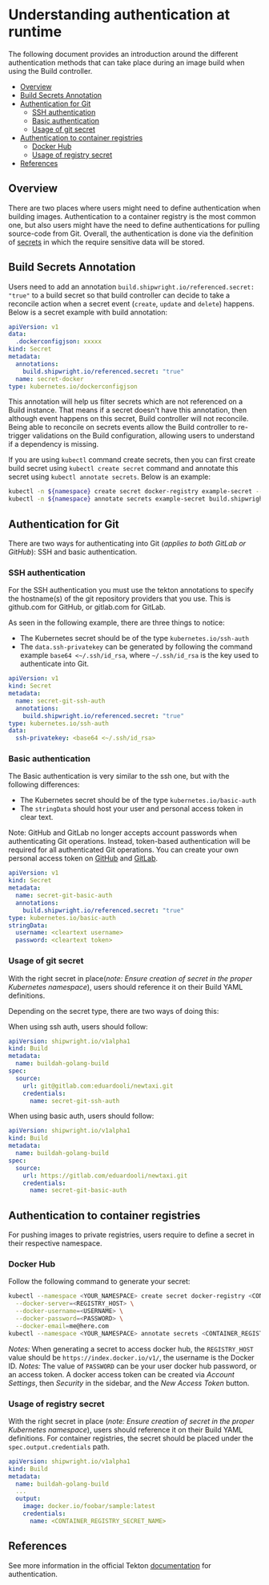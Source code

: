<!--
Copyright The Shipwright Contributors

SPDX-License-Identifier: Apache-2.0
-->

# Understanding authentication at runtime

The following document provides an introduction around the different authentication methods that can take place during an image build when using the Build controller.

  - [Overview](#overview)
  - [Build Secrets Annotation](#build-secrets-annotation)
  - [Authentication for Git](#authentication-for-git)
    - [SSH authentication](#ssh-authentication)
    - [Basic authentication](#basic-authentication)
    - [Usage of git secret](#usage-of-git-secret)
  - [Authentication to container registries](#authentication-to-container-registries)
    - [Docker Hub](#docker-hub)
    - [Usage of registry secret](#usage-of-registry-secret)
  - [References](#references)

## Overview

There are two places where users might need to define authentication when building images. Authentication to a container registry is the most common one, but also users might have the need to define authentications for pulling source-code from Git. Overall, the authentication is done via the definition of [secrets](https://kubernetes.io/docs/concepts/configuration/secret/) in which the require sensitive data will be stored.

## Build Secrets Annotation

Users need to add an annotation `build.shipwright.io/referenced.secret: "true"` to a build secret so that build controller can decide to take a reconcile action when a secret event (`create`, `update` and `delete`) happens. Below is a secret example with build annotation:

```yaml
apiVersion: v1
data:
  .dockerconfigjson: xxxxx
kind: Secret
metadata:
  annotations:
    build.shipwright.io/referenced.secret: "true"
  name: secret-docker
type: kubernetes.io/dockerconfigjson
```

This annotation will help us filter secrets which are not referenced on a Build instance. That means if a secret doesn't have this annotation, then although event happens on this secret, Build controller will not reconcile. Being able to reconcile on secrets events allow the Build controller to re-trigger validations on the Build configuration, allowing users to understand if a dependency is missing.

If you are using `kubectl` command create secrets, then you can first create build secret using `kubectl create secret` command and annotate this secret using `kubectl annotate secrets`. Below is an example:

```sh
kubectl -n ${namespace} create secret docker-registry example-secret --docker-server=${docker-server} --docker-username="${username}" --docker-password="${password}" --docker-email=me@here.com
kubectl -n ${namespace} annotate secrets example-secret build.shipwright.io/referenced.secret='true'
```

## Authentication for Git

There are two ways for authenticating into Git (_applies to both GitLab or GitHub_): SSH and basic authentication.

### SSH authentication

For the SSH authentication you must use the tekton annotations to specify the hostname(s) of the git repository providers that you use. This is github.com for GitHub, or gitlab.com for GitLab.

As seen in the following example, there are three things to notice:

- The Kubernetes secret should be of the type `kubernetes.io/ssh-auth`
- The `data.ssh-privatekey` can be generated by following the command example `base64 <~/.ssh/id_rsa`, where `~/.ssh/id_rsa` is the key used to authenticate into Git.

```yaml
apiVersion: v1
kind: Secret
metadata:
  name: secret-git-ssh-auth
  annotations:
    build.shipwright.io/referenced.secret: "true"
type: kubernetes.io/ssh-auth
data:
  ssh-privatekey: <base64 <~/.ssh/id_rsa>
```

### Basic authentication

The Basic authentication is very similar to the ssh one, but with the following differences:

- The Kubernetes secret should be of the type `kubernetes.io/basic-auth`
- The `stringData` should host your user and personal access token in clear text.

Note: GitHub and GitLab no longer accepts account passwords when authenticating Git operations.
Instead, token-based authentication will be required for all authenticated Git operations. You can create your own personal access token on [GitHub](https://docs.github.com/en/authentication/keeping-your-account-and-data-secure/creating-a-personal-access-token) and [GitLab](https://docs.gitlab.com/ee/user/profile/personal_access_tokens.html).

```yaml
apiVersion: v1
kind: Secret
metadata:
  name: secret-git-basic-auth
  annotations:
    build.shipwright.io/referenced.secret: "true"
type: kubernetes.io/basic-auth
stringData:
  username: <cleartext username>
  password: <cleartext token>
```

### Usage of git secret

With the right secret in place(_note: Ensure creation of secret in the proper Kubernetes namespace_), users should reference it on their Build YAML definitions.

Depending on the secret type, there are two ways of doing this:

When using ssh auth, users should follow:

```yaml
apiVersion: shipwright.io/v1alpha1
kind: Build
metadata:
  name: buildah-golang-build
spec:
  source:
    url: git@gitlab.com:eduardooli/newtaxi.git
    credentials:
      name: secret-git-ssh-auth
```

When using basic auth, users should follow:

```yaml
apiVersion: shipwright.io/v1alpha1
kind: Build
metadata:
  name: buildah-golang-build
spec:
  source:
    url: https://gitlab.com/eduardooli/newtaxi.git
    credentials:
      name: secret-git-basic-auth
```

## Authentication to container registries

For pushing images to private registries, users require to define a secret in their respective namespace.

### Docker Hub

Follow the following command to generate your secret:

```sh
kubectl --namespace <YOUR_NAMESPACE> create secret docker-registry <CONTAINER_REGISTRY_SECRET_NAME> \
  --docker-server=<REGISTRY_HOST> \
  --docker-username=<USERNAME> \
  --docker-password=<PASSWORD> \
  --docker-email=me@here.com
kubectl --namespace <YOUR_NAMESPACE> annotate secrets <CONTAINER_REGISTRY_SECRET_NAME> build.shipwright.io/referenced.secret='true'
```

_Notes:_ When generating a secret to access docker hub, the `REGISTRY_HOST` value should be `https://index.docker.io/v1/`, the username is the Docker ID.
_Notes:_ The value of `PASSWORD` can be your user docker hub password, or an access token. A docker access token can be created via _Account Settings_, then _Security_ in the sidebar, and the _New Access Token_ button.

### Usage of registry secret

With the right secret in place (_note: Ensure creation of secret in the proper Kubernetes namespace_), users should reference it on their Build YAML definitions.
For container registries, the secret should be placed under the `spec.output.credentials` path.

```yaml
apiVersion: shipwright.io/v1alpha1
kind: Build
metadata:
  name: buildah-golang-build
  ...
  output:
    image: docker.io/foobar/sample:latest
    credentials:
      name: <CONTAINER_REGISTRY_SECRET_NAME>
```

## References

See more information in the official Tekton [documentation](https://github.com/tektoncd/pipeline/blob/main/docs/auth.md#configuring-ssh-auth-authentication-for-git) for authentication.
